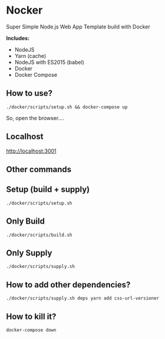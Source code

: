 # **Nocker**

Super Simple Node.js Web App Template build with Docker

**Includes:**
- NodeJS
- Yarn (cache)
- NodeJS with ES2015 (babel)
- Docker
- Docker Compose


## How to use?
```
./docker/scripts/setup.sh && docker-compose up
```

So, open the browser....

## Localhost
[http://localhost:3001](http://localhost:3001)

## **Other commands**

## Setup (build + supply)
```
./docker/scripts/setup.sh
```

## Only Build
```
./docker/scripts/build.sh
```

## Only Supply
```
./docker/scripts/supply.sh
```

## How to add other dependencies?
```
./docker/scripts/supply.sh deps yarn add css-url-versioner
```

## How to kill it?
```
docker-compose down
```
